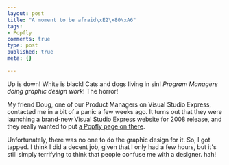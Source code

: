 ```yaml
--- 
layout: post
title: "A moment to be afraid\xE2\x80\xA6"
tags: 
- Popfly
comments: true
type: post
published: true
meta: {}

---
```

Up is down! White is black! Cats and dogs living in sin! <em>Program Managers doing graphic design work</em>! The horror!

  My friend Doug, one of our Product Managers on Visual Studio Express, contacted me in a bit of a panic a few weeks ago. It turns out that they were launching a brand-new Visual Studio Express website for 2008 release, and they really wanted to put <a href="http://www.microsoft.com/express/popfly/Default.aspx">a Popfly page on there</a>.

  Unfortunately, there was no one to do the graphic design for it. So, I got tapped. I think I did a decent job, given that I only had a few hours, but it's still simply terrifying to think that people confuse me with a designer. hah!
